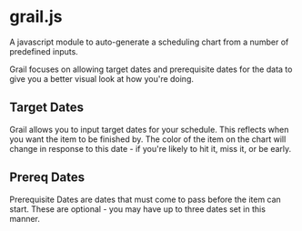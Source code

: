# grail.js
A javascript module to auto-generate a scheduling chart from a number of predefined inputs. 

Grail focuses on allowing target dates and prerequisite dates for the data to give you a better visual look at how you're doing.

## Target Dates
Grail allows you to input target dates for your schedule. This reflects when you want the item to be finished by. The color of the item on the chart will change in response to this date - if you're likely to hit it, miss it, or be early.

## Prereq Dates
Prerequisite Dates are dates that must come to pass before the item can start. These are optional - you may have up to three dates set in this manner.
